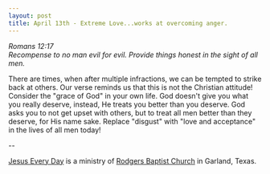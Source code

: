 ```yaml
---
layout: post
title: April 13th - Extreme Love...works at overcoming anger.
---
```


_Romans 12:17  
Recompense to no man evil for evil. Provide things honest in the
sight of all men._

There are times, when after multiple infractions, we can be tempted
to strike back at others. Our verse reminds us that this is not the
Christian attitude! Consider the "grace of God" in your own life. God
doesn't give you what you really deserve, instead, He treats you
better than you deserve. God asks you to not get upset with others,
but to treat all men better than they deserve, for His name sake.
Replace "disgust" with "love and acceptance" in the lives of all men
today!

 --

<a href=http://jesuseveryday.net>Jesus Every Day</a> is a ministry of <a href=http://rodgersbaptist.net>Rodgers Baptist Church</a> in Garland, Texas.
